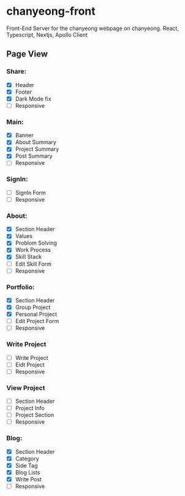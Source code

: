# chanyeong-front

Front-End Server for the chanyeong webpage on chanyeong. React, Typescript, Nextjs, Apollo Client

## Page View

### Share:

- [x] Header
- [x] Footer
- [x] Dark Mode fix
- [ ] Responsive

### Main:

- [x] Banner
- [x] About Summary
- [x] Project Summary
- [x] Post Summary
- [ ] Responsive

### SignIn:

- [ ] SignIn Form
- [ ] Responsive

### About:

- [x] Section Header
- [x] Values
- [x] Problom Solving
- [x] Work Process
- [x] Skill Stack
- [ ] Edit Skill Form
- [ ] Responsive

### Portfolio:

- [x] Section Header
- [x] Group Project
- [x] Personal Project
- [ ] Edit Project Form
- [ ] Responsive

### Write Project

- [ ] Write Project
- [ ] Eidt Project
- [ ] Responsive

### View Project

- [ ] Section Header
- [ ] Project Info
- [ ] Project Section
- [ ] Responsive

### Blog:

- [x] Section Header
- [x] Category
- [x] Side Tag
- [x] Blog Lists
- [x] Write Post
- [ ] Responsive
